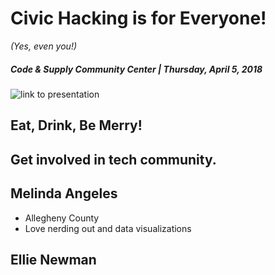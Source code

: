<!-- .slide: data-state="normal" id="title" data-menu-title="Title" -->
# Civic Hacking is for Everyone!
 *(Yes, even you!)*

##### Code & Supply Community Center | Thursday, April 5, 2018

<!-- .slide: data-state="normal" id="qrcode" data-menu-title="QR Code" -->

![link to presentation][qr]

[qr]: https://github.com/melynnduh/CivicHackingIsForEveryone/blob/master/images/QR.png


<!-- .slide: data-state="normal" id="Logistics & Credits" data-menu-title="Before we begin..."-->

## Eat, Drink, Be Merry!
## Get involved in tech community.


<!-- .slide: data-state="normal" id="Introductions" data-menu-title="Introductions" -->
## Melinda Angeles
* Allegheny County
* Love nerding out and data visualizations

## Ellie Newman
